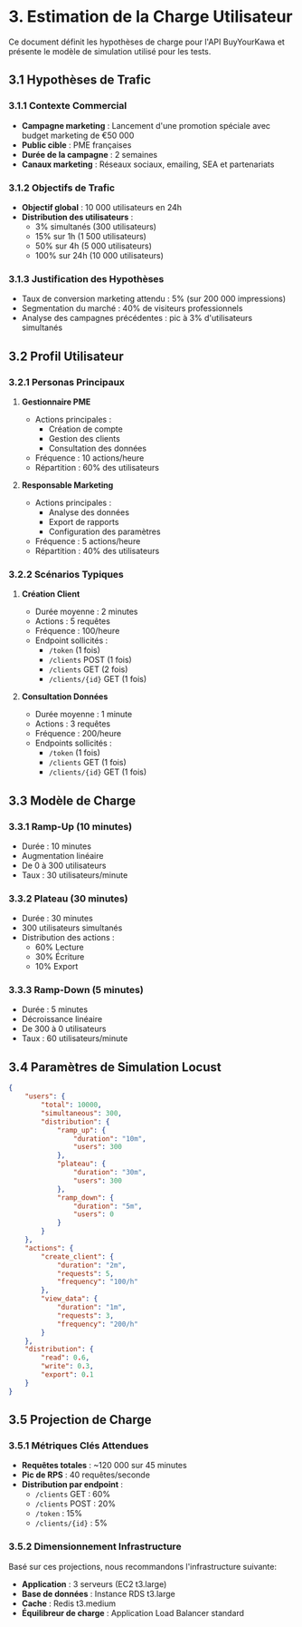 # 3. Estimation de la Charge Utilisateur

Ce document définit les hypothèses de charge pour l'API BuyYourKawa et présente le modèle de simulation utilisé pour les tests.

## 3.1 Hypothèses de Trafic

### 3.1.1 Contexte Commercial

- **Campagne marketing** : Lancement d'une promotion spéciale avec budget marketing de €50 000
- **Public cible** : PME françaises
- **Durée de la campagne** : 2 semaines
- **Canaux marketing** : Réseaux sociaux, emailing, SEA et partenariats

### 3.1.2 Objectifs de Trafic

- **Objectif global** : 10 000 utilisateurs en 24h
- **Distribution des utilisateurs** :
  - 3% simultanés (300 utilisateurs)
  - 15% sur 1h (1 500 utilisateurs)
  - 50% sur 4h (5 000 utilisateurs)
  - 100% sur 24h (10 000 utilisateurs)

### 3.1.3 Justification des Hypothèses

- Taux de conversion marketing attendu : 5% (sur 200 000 impressions)
- Segmentation du marché : 40% de visiteurs professionnels
- Analyse des campagnes précédentes : pic à 3% d'utilisateurs simultanés

## 3.2 Profil Utilisateur

### 3.2.1 Personas Principaux

1. **Gestionnaire PME**
   - Actions principales :
     - Création de compte
     - Gestion des clients
     - Consultation des données
   - Fréquence : 10 actions/heure
   - Répartition : 60% des utilisateurs

2. **Responsable Marketing**
   - Actions principales :
     - Analyse des données
     - Export de rapports
     - Configuration des paramètres
   - Fréquence : 5 actions/heure
   - Répartition : 40% des utilisateurs

### 3.2.2 Scénarios Typiques

1. **Création Client**
   - Durée moyenne : 2 minutes
   - Actions : 5 requêtes
   - Fréquence : 100/heure
   - Endpoint sollicités :
     - `/token` (1 fois)
     - `/clients` POST (1 fois)
     - `/clients` GET (2 fois)
     - `/clients/{id}` GET (1 fois)

2. **Consultation Données**
   - Durée moyenne : 1 minute
   - Actions : 3 requêtes
   - Fréquence : 200/heure
   - Endpoints sollicités :
     - `/token` (1 fois)
     - `/clients` GET (1 fois)
     - `/clients/{id}` GET (1 fois)

## 3.3 Modèle de Charge

### 3.3.1 Ramp-Up (10 minutes)

- Durée : 10 minutes
- Augmentation linéaire
- De 0 à 300 utilisateurs
- Taux : 30 utilisateurs/minute

### 3.3.2 Plateau (30 minutes)

- Durée : 30 minutes
- 300 utilisateurs simultanés
- Distribution des actions :
  - 60% Lecture
  - 30% Écriture
  - 10% Export

### 3.3.3 Ramp-Down (5 minutes)

- Durée : 5 minutes
- Décroissance linéaire
- De 300 à 0 utilisateurs
- Taux : 60 utilisateurs/minute

## 3.4 Paramètres de Simulation Locust

```json
{
    "users": {
        "total": 10000,
        "simultaneous": 300,
        "distribution": {
            "ramp_up": {
                "duration": "10m",
                "users": 300
            },
            "plateau": {
                "duration": "30m",
                "users": 300
            },
            "ramp_down": {
                "duration": "5m",
                "users": 0
            }
        }
    },
    "actions": {
        "create_client": {
            "duration": "2m",
            "requests": 5,
            "frequency": "100/h"
        },
        "view_data": {
            "duration": "1m",
            "requests": 3,
            "frequency": "200/h"
        }
    },
    "distribution": {
        "read": 0.6,
        "write": 0.3,
        "export": 0.1
    }
}
```

## 3.5 Projection de Charge

### 3.5.1 Métriques Clés Attendues

- **Requêtes totales** : ~120 000 sur 45 minutes
- **Pic de RPS** : 40 requêtes/seconde
- **Distribution par endpoint** :
  - `/clients` GET : 60%
  - `/clients` POST : 20% 
  - `/token` : 15%
  - `/clients/{id}` : 5%

### 3.5.2 Dimensionnement Infrastructure

Basé sur ces projections, nous recommandons l'infrastructure suivante:
- **Application** : 3 serveurs (EC2 t3.large)
- **Base de données** : Instance RDS t3.large
- **Cache** : Redis t3.medium
- **Équilibreur de charge** : Application Load Balancer standard

